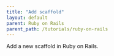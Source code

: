 ```yaml
---
title: "Add scaffold"
layout: default
parent: Ruby on Rails
parent_path: /tutorials/ruby-on-rails
---
```

Add a new scaffold in Ruby on Rails.